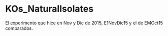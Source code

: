 # KOs_NaturalIsolates
El experimento que hice en Nov y Dic de 2015, E1NovDic15 y el de EMOct15 comparados.
